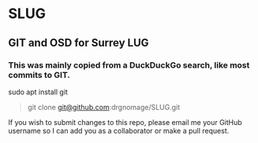 # SLUG
## GIT and OSD for Surrey LUG

### This was mainly copied from a DuckDuckGo search, like most commits to GIT.

sudo apt install git

> git clone git@github.com:drgnomage/SLUG.git

If you wish to submit changes to this repo, please email me your GitHub username so I can add you as a collaborator or make a pull request.
